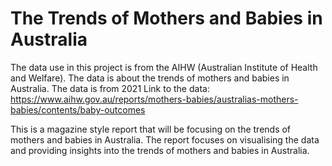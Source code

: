 # The Trends of Mothers and Babies in Australia
The data use in this project is from the AIHW (Australian Institute of Health and Welfare). The data is about the trends of mothers and babies in Australia. The data is from 2021
Link to the data: https://www.aihw.gov.au/reports/mothers-babies/australias-mothers-babies/contents/baby-outcomes

This is a magazine style report that will be focusing on the trends of mothers and babies in Australia. The report focuses on visualising the data and providing insights into the trends of mothers and babies in Australia.